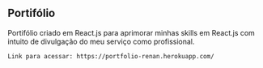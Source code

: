 ## Portifólio

Portifólio criado em React.js para aprimorar minhas skills em React.js com intuito de divulgação do meu serviço como profissional.


```
Link para acessar: https://portfolio-renan.herokuapp.com/
```